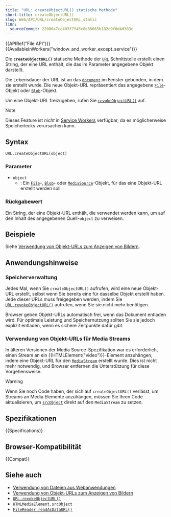 ```yaml
---
title: "URL: createObjectURL() statische Methode"
short-title: createObjectURL()
slug: Web/API/URL/createObjectURL_static
l10n:
  sourceCommit: 22080a7cc403f7f45c8e85065b182c9f0d4d383c
---
```


{{APIRef("File API")}} {{AvailableInWorkers("window_and_worker_except_service")}}

Die **`createObjectURL()`** statische Methode der [`URL`](/de/docs/Web/API/URL) Schnittstelle erstellt einen String, der eine URL enthält, die das im Parameter angegebene Objekt darstellt.

Die Lebensdauer der URL ist an das [`document`](/de/docs/Web/API/Document) im Fenster gebunden, in dem sie erstellt wurde. Die neue Objekt-URL repräsentiert das angegebene [`File`](/de/docs/Web/API/File)-Objekt oder [`Blob`](/de/docs/Web/API/Blob)-Objekt.

Um eine Objekt-URL freizugeben, rufen Sie [`revokeObjectURL()`](/de/docs/Web/API/URL/revokeObjectURL_static) auf.

> [!NOTE]
> Dieses Feature ist _nicht_ in [Service Workers](/de/docs/Web/API/Service_Worker_API) verfügbar, da es möglicherweise Speicherlecks verursachen kann.

## Syntax

```js-nolint
URL.createObjectURL(object)
```

### Parameter

- `object`
  - : Ein [`File`](/de/docs/Web/API/File)-, [`Blob`](/de/docs/Web/API/Blob)- oder [`MediaSource`](/de/docs/Web/API/MediaSource)-Objekt, für das eine Objekt-URL erstellt werden soll.

### Rückgabewert

Ein String, der eine Objekt-URL enthält, die verwendet werden kann, um auf den Inhalt des angegebenen Quell-`object` zu verweisen.

## Beispiele

Siehe [Verwendung von Objekt-URLs zum Anzeigen von Bildern](/de/docs/Web/API/File_API/Using_files_from_web_applications#example_using_object_urls_to_display_images).

## Anwendungshinweise

### Speicherverwaltung

Jedes Mal, wenn Sie `createObjectURL()` aufrufen, wird eine neue Objekt-URL erstellt, selbst wenn Sie bereits eine für dasselbe Objekt erstellt haben. Jede dieser URLs muss freigegeben werden, indem Sie [`URL.revokeObjectURL()`](/de/docs/Web/API/URL/revokeObjectURL_static) aufrufen, wenn Sie sie nicht mehr benötigen.

Browser geben Objekt-URLs automatisch frei, wenn das Dokument entladen wird. Für optimale Leistung und Speichernutzung sollten Sie sie jedoch explizit entladen, wenn es sichere Zeitpunkte dafür gibt.

### Verwendung von Objekt-URLs für Media Streams

In älteren Versionen der Media Source-Spezifikation war es erforderlich, einen Stream an ein {{HTMLElement("video")}}-Element anzuhängen, indem eine Objekt-URL für den [`MediaStream`](/de/docs/Web/API/MediaStream) erstellt wurde. Dies ist nicht mehr notwendig, und Browser entfernen die Unterstützung für diese Vorgehensweise.

> [!WARNING]
> Wenn Sie noch Code haben, der sich auf
> `createObjectURL()` verlässt, um Streams an Media
> Elemente anzuhängen, müssen Sie Ihren Code aktualisieren, um [`srcObject`](/de/docs/Web/API/HTMLMediaElement/srcObject) direkt auf den `MediaStream` zu setzen.

## Spezifikationen

{{Specifications}}

## Browser-Kompatibilität

{{Compat}}

## Siehe auch

- [Verwendung von Dateien aus Webanwendungen](/de/docs/Web/API/File_API/Using_files_from_web_applications)
- [Verwendung von Objekt-URLs zum Anzeigen von Bildern](/de/docs/Web/API/File_API/Using_files_from_web_applications#example_using_object_urls_to_display_images)
- [`URL.revokeObjectURL()`](/de/docs/Web/API/URL/revokeObjectURL_static)
- [`HTMLMediaElement.srcObject`](/de/docs/Web/API/HTMLMediaElement/srcObject)
- [`FileReader.readAsDataURL()`](/de/docs/Web/API/FileReader/readAsDataURL)
